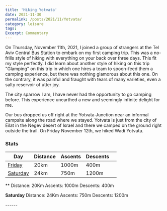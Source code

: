 ```yaml
---
title: 'Hiking Yotvata'
date: 2021-11-30
permalink: /posts/2021/11/Yotvata/
category: leisure
tags:
Excerpt: Commentary
---
```



On Thursday, November 11th, 2021, I joined a group of strangers at the Tel Aviv Central Bus Station to embark on my first camping trip. This was a no-frills style of hiking with everything on your back over three days. This fit my style perfectly. I did learn about another style of hiking on this trip "Glamping" on this trip in which one hires a team to  spoon-feed them a camping experience, but there was nothing glamorous about this one. On the contrary, it was painful and fraught with tears of many varieties, even a salty reservoir of utter joy. 

The city sparrow I am, I have never had the opportunity to go camping before. This experience unearthed a new and seemingly infinite delight for me. 

Our bus dropped us off right at the Yotvata Junction near an informal campsite along the road where we stayed. Yotvata is just from the city of Eilat in the Negev desert of Israel and there we camped on the ground right outside the trail. On Friday November 12th, we hiked Wadi Yotvata. 


### Stats
| Day            | Distance   |Ascents | Descents |                                                             |
| --------         | ------ |------ |------ | ------------------------------------------------------------ |
| [Friday](#)    | 20km   | 1000m | 400m                          |
| [Saturday](#)    | 24km   | 750m | 1200m                          |



** 
Distance: 	20Km 
Ascents: 	1000m 
Descents: 	400m 

**Saturday** 
Distance: 	24Km
Ascents:	750m
Descents: 	1200m


<script src="https://cdn.jsdelivr.net/npm/publicalbum@latest/embed-ui.min.js" async></script>
<div class="pa-gallery-player-widget" style="width:100%; height:350px; display:none;"
  data-link="https://photos.app.goo.gl/kLL9Yeb6NgejTfQ58"
  data-title="Yotvata"
  data-description="13 new items added to shared album"
  data-delay="3">
  <object data="https://lh3.googleusercontent.com/pw/AL9nZEW4BmFE0qFmcAer1LntpyCuINlVx8t2M9_OHxPtj-paWQD_SmPgBqsskBTs677eGc55UWeBRh8szIYlOB21GGztj6F6tJ3Os-OoRLhc9iO6EmJ2s7s=w640-h500"></object>
  <object data="https://lh3.googleusercontent.com/pw/AL9nZEW0RBFlbuh3_7zG5PYdzn3h-7gA56Fi41z5styb6YIptPnHri9hcD_JxmpR5yBlXRuOJry9fxUoDOKbz5kVPOCrDy4gVPahQJFwn18x9dUh_ujTivs=w640-h500"></object>
  <object data="https://lh3.googleusercontent.com/pw/AL9nZEVOMV-hQp1KlQqWb971e3LIZobTC4rFAGrMBGun_SJ3N8iwaL0GKDdnzfGOlYEY8pOJmgDEiT1yYyU529EVP5LeASdz2G1n0OcFq9gz0R-yKjfaUKk=w640-h500"></object>
  <object data="https://lh3.googleusercontent.com/pw/AL9nZEUhZhcSXaxvOXLTNPghKgJPPVS8ar_4u889b_jClX24dyd0dRwD8uWzWD-EQAq0oGynEJvnZeVfhpMhcCi_yD1TioCQQFpaANCa9pV6trwbtQBQQaA=w640-h500"></object>
  <object data="https://lh3.googleusercontent.com/pw/AL9nZEXC2FUC61QwiIUP1_eGSAOixi9b8DNWylQTAP6Ln87hiVXQvwXZWHRjh74cxUqcGPnB9zPeCcoj8EVvM9i-ZT-P3dTZ22BG5CI1zarniVg33ibW79E=w640-h500"></object>
  <object data="https://lh3.googleusercontent.com/pw/AL9nZEWMo2ZwvJezwnGz-0iT7PvWesyYEEVkRkkX1ySyE9S8a9LCaNA0St2ATe5oR1kSDX1GdkZ8Mp7AYLX4rvuBc0sPRR8FmFMTqMKKRArTJOgoB5GWwuE=w640-h500"></object>
  <object data="https://lh3.googleusercontent.com/pw/AL9nZEU7F_AoxZQdSoJ6baWUSnQKVjP94rLyf6IhLOLp10cmdzoMj_EYgqAbVRR8CzUPKP9FmZwe-EqZGLOCZTEdeUqXNsGcWDKEPe7V-Vs2pa_fpnxVuUs=w640-h500"></object>
  <object data="https://lh3.googleusercontent.com/pw/AL9nZEUoINYSrccxu0TyciYQ4Dz_4vJY8rRpAJrOpuoqWVWTLUw9BiYBiUp-DDYx4yQZU044BTk48tOT8Y1GAgGjoj7B3II1jpmcvSpFSx1T94xDdfpM3vU=w640-h500"></object>
  <object data="https://lh3.googleusercontent.com/pw/AL9nZEUusrBwLKZuGa_Lvavsc-bAZy6NdrQG60oUl2xpMN3_dea6UnJHM4fUKYAitsXmwW0wbOeqaMdgyjEUofYZpnXTXrecAEs6PHpsq8eepwERRUJz7qY=w640-h500"></object>
  <object data="https://lh3.googleusercontent.com/pw/AL9nZEVQ2OgmT5KFU7D82bBCfdYwV1vlBE_bRydytq5baeUSBR6fTZDJjHE_0XbX0ImTEwnbSjEcKw5I2xpPI_kYJe1bT9-bsee42f4EeetFctF_HUBOXSk=w640-h500"></object>
  <object data="https://lh3.googleusercontent.com/pw/AL9nZEUylYZv2zvr-KbAI2Eid5LaiHtOuXeJ7i-SW-6i07F81ZQjjL9PfY5s694solUA_Z2nvhl2pPoD9rKWA6AzsRYu9qHc-e_zhx0UNN86HVKPUohzKUQ=w640-h500"></object>
  <object data="https://lh3.googleusercontent.com/pw/AL9nZEXsSSXZRqSkMVi7DbhcJd0W8EABijPknHfiYzFouaTMOTbn-AlpogfCNsgKPF9btDLsroOZZTXohJFGUYV0mF0yvhGkgzdyBC6cJv7ZstOGl2wqd5Y=w640-h500"></object>
  <object data="https://lh3.googleusercontent.com/pw/AL9nZEUkc0XDWfBl1MMZs3dtMaA8eRloUe-xrx0jicfZUkcBl-49yn40H-5D5IMrBT0_WsyE6c-dM_AW72OPw_tp8QuAbw7h0InO57A-u0KWuT8y9JhpscI=w640-h500"></object>
</div>
------